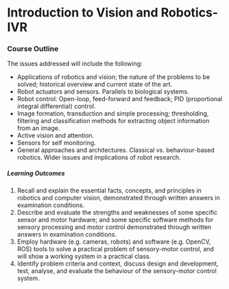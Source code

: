 # Introduction to Vision and Robotics-IVR

### Course Outline

The issues addressed will include the following:

-  Applications of robotics and vision; the nature of the problems to be solved; historical overview and current state of the art.
-  Robot actuators and sensors. Parallels to biological systems.
-  Robot control: Open-loop, feed-forward and feedback; PID (proportional integral differential) control.
-  Image formation, transduction and simple processing; thresholding, filtering and classification methods for extracting object information from an image.
-  Active vision and attention.
-  Sensors for self monitoring.
-  General approaches and architectures. Classical vs. behaviour-based robotics. Wider issues and implications of robot research.

##### Learning Outcomes

1. Recall and explain the essential facts, concepts, and principles in robotics and computer vision, demonstrated through written answers in examination conditions.
2. Describe and evaluate the strengths and weaknesses of some specific sensor and motor hardware; and some specific software methods for sensory processing and motor control demonstrated through written answers in examination conditions.
3. Employ hardware (e.g. cameras, robots) and software (e.g. OpenCV, ROS) tools to solve a practical problem of sensory-motor control, and will show a working system in a practical class.
4. Identify problem criteria and context, discuss design and development, test, analyse, and evaluate the behaviour of the sensory-motor control system.